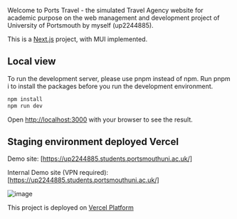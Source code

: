 Welcome to Ports Travel - the simulated Travel Agency website for academic purpose on the web management and development project of University of Portsmouth by myself (up2244885).

This is a [Next.js](https://nextjs.org/) project, with MUI implemented.

## Local view

To run the development server, please use pnpm instead of npm.
Run pnpm i to install the packages before you run the development environment.

```bash
npm install
npm run dev
```

Open [http://localhost:3000](http://localhost:3000) with your browser to see the result.

## Staging environment deployed Vercel

Demo site: [https://up2244885.students.portsmouthuni.ac.uk/]

Internal Demo site (VPN required): [https://up2244885.students.portsmouthuni.ac.uk/]

![image](https://github.com/alexchu-dev/webmd-wp1/assets/61229735/38b6fe9a-c289-4be1-a7bd-181a89751d06)

This project is deployed on [Vercel Platform](https://vercel.com/)

